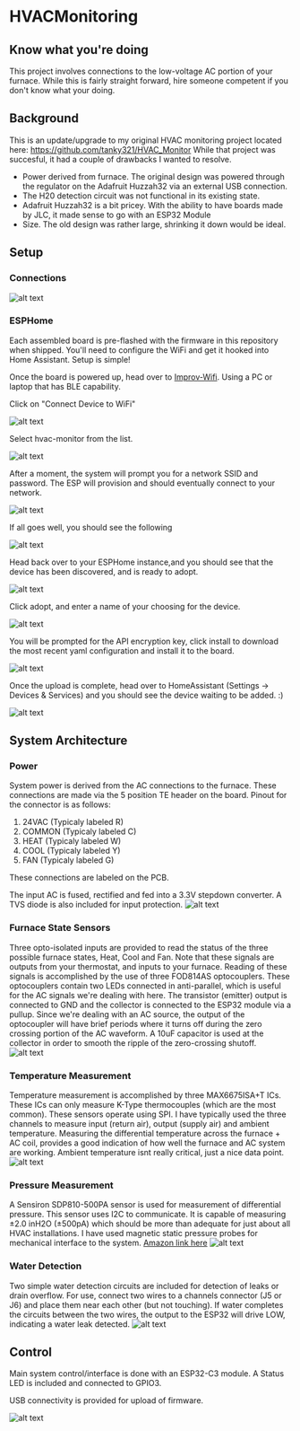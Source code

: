 # HVACMonitoring
## Know what you're doing
This project involves connections to the low-voltage AC portion of your furnace. While this is fairly straight forward, hire someone competent if you don't know what your doing.

## Background
This is an update/upgrade to my original HVAC monitoring project located here: https://github.com/tanky321/HVAC_Monitor
While that project was succesful, it had a couple of drawbacks I wanted to resolve.
* Power derived from furnace. The original design was powered through the regulator on the Adafruit Huzzah32 via an external USB connection.
* The H20 detection circuit was not functional in its existing state.
* Adafruit Huzzah32 is a bit pricey. With the ability to have boards made by JLC, it made sense to go with an ESP32 Module
* Size. The old design was rather large, shrinking it down would be ideal.

## Setup
### Connections
![alt text](https://i.imgur.com/OJXgdR1.png)

### ESPHome
Each assembled board is pre-flashed with the firmware in this repository when shipped. You'll need to configure the WiFi and get it hooked into Home Assistant. Setup is simple!

Once the board is powered up, head over to [Improv-Wifi](https://www.improv-wifi.com/). Using a PC or laptop that has BLE capability.

Click on "Connect Device to WiFi"

![alt text](https://i.imgur.com/Wjgqj0u.png)

Select hvac-monitor from the list.

![alt text](https://i.imgur.com/UT5waBG.png)

After a moment, the system will prompt you for a network SSID and password. The ESP will provision and should eventually connect to your network.

![alt text](https://i.imgur.com/MuuLvju.png)

If all goes well, you should see the following

![alt text](https://i.imgur.com/4TMDPDZ.png)

Head back over to your ESPHome instance,and you should see that the device has been discovered, and is ready to adopt.

![alt text](https://i.imgur.com/GCHEvlh.png)

Click adopt, and enter a name of your choosing for the device.

![alt text](https://i.imgur.com/Dh5V0go.png)

You will be prompted for the API encryption key, click install to download the most recent yaml configuration and install it to the board.

![alt text](https://i.imgur.com/EqdbTR6.png)

Once the upload is complete, head over to HomeAssistant (Settings -> Devices & Services) and you should see the device waiting to be added. :)

![alt text](https://i.imgur.com/AinF8mz.png)

## System Architecture
### Power
System power is derived from the AC connections to the furnace. These connections are made via the 5 position TE header on the board.
Pinout for the connector is as follows:
1. 24VAC    (Typicaly labeled R)
2. COMMON   (Typicaly labeled C)
3. HEAT     (Typicaly labeled W)
4. COOL     (Typicaly labeled Y)
5. FAN      (Typicaly labeled G)
   
These connections are labeled on the PCB.

The input AC is fused, rectified and fed into a 3.3V stepdown converter. A TVS diode is also included for input protection.
![alt text](https://i.imgur.com/zW67Loc.png)

### Furnace State Sensors
Three opto-isolated inputs are provided to read the status of the three possible furnace states, Heat, Cool and Fan. Note that these signals are outputs from your thermostat, and inputs to your furnace. Reading of these signals is accomplished by the use of three FOD814AS optocouplers. These optocouplers contain two LEDs connected in anti-parallel, which is useful for the AC signals we're dealing with here. The transistor (emitter) output is connected to GND and the collector is connected to the ESP32 module via a pullup. Since we're dealing with an AC source, the output of the optocoupler will have brief periods where it turns off during the zero crossing portion of the AC waveform. A 10uF capacitor is used at the collector in order to smooth the ripple of the zero-crossing shutoff.
![alt text](https://i.imgur.com/vmi3Lcr.png)

### Temperature Measurement
Temperature measurement is accomplished by three MAX6675ISA+T ICs. These ICs can only measure K-Type thermocouples (which are the most common). These sensors operate using SPI. I have typically used the three channels to measure input (return air), output (supply air) and ambient temperature. Measuring the differential temperature across the furnace + AC coil, provides a good indication of how well the furnace and AC system are working. Ambient temperature isnt really critical, just a nice data point.
![alt text](https://i.imgur.com/eu5xeX9.png)

### Pressure Measurement
A Sensiron SDP810-500PA sensor is used for measurement of differential pressure. This sensor uses I2C to communicate. It is capable of measuring ±2.0 inH2O (±500pA) which should be more than adequate for just about all HVAC installations. I have used magnetic static pressure probes for mechanical interface to the system. [Amazon link here](https://www.amazon.com/Dwyer-Portable-Static-Plastic-Insertion/dp/B008HOWU6I/ref=sr_1_5?crid=2RSDY7RSZ3YQS&keywords=static%2Bpressure%2Bprobe&qid=1706146716&sprefix=static%2Bpressure%2Bprobe%2B%2Caps%2C130&sr=8-5&th=1)
![alt text](https://i.imgur.com/cBenJD0.png)

### Water Detection
Two simple water detection circuits are included for detection of leaks or drain overflow. For use, connect two wires to a channels connector (J5 or J6) and place them near each other (but not touching). If water completes the circuits between the two wires, the output to the ESP32 will drive LOW, indicating a water leak detected.
![alt text](https://i.imgur.com/kMcRsEr.png)

## Control
Main system control/interface is done with an ESP32-C3 module. A Status LED is included and connected to GPIO3.

USB connectivity is provided for upload of firmware.

![alt text](https://i.imgur.com/T55x2s4.png)
